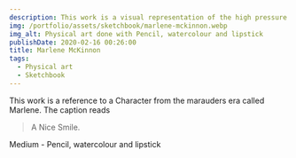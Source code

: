 ```yaml
---
description: This work is a visual representation of the high pressure in my life.
img: /portfolio/assets/sketchbook/marlene-mckinnon.webp
img_alt: Physical art done with Pencil, watercolour and lipstick
publishDate: 2020-02-16 00:26:00
title: Marlene McKinnon
tags:
  - Physical art
  - Sketchbook
---
```


This work is a reference to a Character from the marauders era called Marlene.
The caption reads

> A Nice Smile.

Medium - Pencil, watercolour and lipstick

